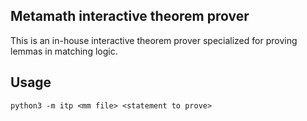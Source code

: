 Metamath interactive theorem prover
---

This is an in-house interactive theorem prover specialized
for proving lemmas in matching logic.

## Usage

```
python3 -m itp <mm file> <statement to prove>
```
